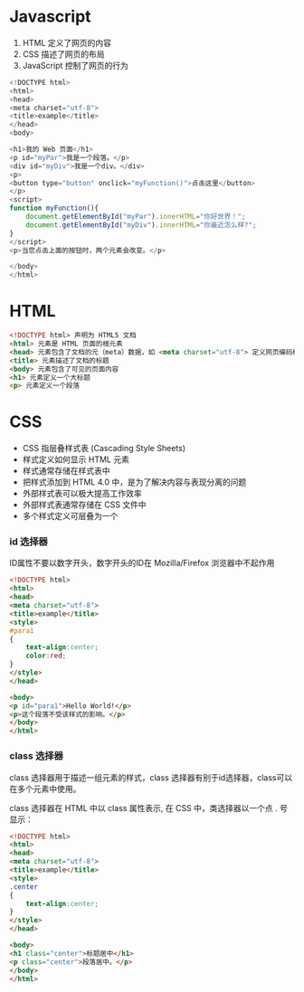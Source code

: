 # Javascript
1. HTML 定义了网页的内容
2. CSS 描述了网页的布局
3. JavaScript 控制了网页的行为

```javascript
<!DOCTYPE html>
<html>
<head> 
<meta charset="utf-8"> 
<title>example</title> 
</head>
<body>

<h1>我的 Web 页面</h1>
<p id="myPar">我是一个段落。</p>
<div id="myDiv">我是一个div。</div>
<p>
<button type="button" onclick="myFunction()">点击这里</button>
</p>
<script>
function myFunction(){
	document.getElementById("myPar").innerHTML="你好世界！";
	document.getElementById("myDiv").innerHTML="你最近怎么样?";
}
</script>
<p>当您点击上面的按钮时，两个元素会改变。</p>

</body>
</html>
```

# HTML
```html
<!DOCTYPE html> 声明为 HTML5 文档  
<html> 元素是 HTML 页面的根元素  
<head> 元素包含了文档的元（meta）数据，如 <meta charset="utf-8"> 定义网页编码格式为 utf-8。  
<title> 元素描述了文档的标题  
<body> 元素包含了可见的页面内容  
<h1> 元素定义一个大标题  
<p> 元素定义一个段落  
```

# CSS

- CSS 指层叠样式表 (Cascading Style Sheets)
- 样式定义如何显示 HTML 元素
- 样式通常存储在样式表中
- 把样式添加到 HTML 4.0 中，是为了解决内容与表现分离的问题
- 外部样式表可以极大提高工作效率
- 外部样式表通常存储在 CSS 文件中
- 多个样式定义可层叠为一个

### id 选择器
 
ID属性不要以数字开头，数字开头的ID在 Mozilla/Firefox 浏览器中不起作用
```html
<!DOCTYPE html>
<html>
<head>
<meta charset="utf-8"> 
<title>example</title> 
<style>
#para1
{
	text-align:center;
	color:red;
} 
</style>
</head>

<body>
<p id="para1">Hello World!</p>
<p>这个段落不受该样式的影响。</p>
</body>
</html>
```
### class 选择器
class 选择器用于描述一组元素的样式，class 选择器有别于id选择器，class可以在多个元素中使用。

class 选择器在 HTML 中以 class 属性表示, 在 CSS 中，类选择器以一个点 . 号显示：
```html
<!DOCTYPE html>
<html>
<head>
<meta charset="utf-8"> 
<title>example</title> 
<style>
.center
{
	text-align:center;
}
</style>
</head>

<body>
<h1 class="center">标题居中</h1>
<p class="center">段落居中。</p> 
</body>
</html>
```

